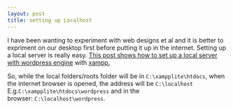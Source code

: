 ```yaml
---
layout: post
title: setting up Localhost
---
```


I have been wanting to experiment with web designs et al and it is better to expriment on our desktop first before putting it up in the internet. Setting up a local server is really easy. [This post shows how to set up a local server with wordpress engine](http://geeksaresexy.blogspot.com/2006/06/installing-wordpress-locally-under.html) with [xampp.](http://www.apachefriends.org/en/xampp-windows.html)

So, while the local folders/roots folder will be in `C:\xampplite\htdocs`, when the internet browser is opened, the address will be `C:\localhost` E.g.`C:\xampplite\htdocs\wordpress` and in the browser: `C:\localhost\wordpress`.
